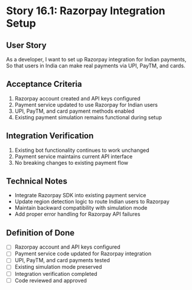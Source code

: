 # Story 16.1: Razorpay Integration Setup

## User Story

As a developer,
I want to set up Razorpay integration for Indian payments,
So that users in India can make real payments via UPI, PayTM, and cards.

## Acceptance Criteria

1. Razorpay account created and API keys configured
2. Payment service updated to use Razorpay for Indian users
3. UPI, PayTM, and card payment methods enabled
4. Existing payment simulation remains functional during setup

## Integration Verification

1. Existing bot functionality continues to work unchanged
2. Payment service maintains current API interface
3. No breaking changes to existing payment flow

## Technical Notes

- Integrate Razorpay SDK into existing payment service
- Update region detection logic to route Indian users to Razorpay
- Maintain backward compatibility with simulation mode
- Add proper error handling for Razorpay API failures

## Definition of Done

- [ ] Razorpay account and API keys configured
- [ ] Payment service code updated for Razorpay integration
- [ ] UPI, PayTM, and card payments tested
- [ ] Existing simulation mode preserved
- [ ] Integration verification completed
- [ ] Code reviewed and approved
